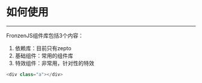 # 如何使用

---

FronzenJS组件库包括3个内容：
1. 依赖库：目前只有zepto
2. 基础组件：常用的组件库
3. 特效组件：非常用，针对性的特效

````javascript
<div class="a"></div>
````